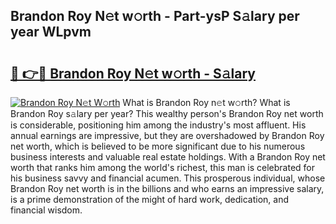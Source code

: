 ## Brandon Roy N𝚎t w𝚘rth - Part-ysP S𝚊lary per year WLpvm

# <h2><a href="http://gc05koy.nevu.top/?p=Brandon+Roy">🔗 👉🔴 Brandon Roy N𝚎t w𝚘rth - S𝚊lary</a></h2>

[![Brandon Roy N𝚎t W𝚘rth](https://i.imgur.com/Oavwk0R.jpeg)](http://gc05koy.nevu.top/?p=Brandon+Roy)
What is Brandon Roy n𝚎t w𝚘rth? What is Brandon Roy s𝚊lary per year?
This wealthy person's Brandon Roy net worth is considerable, positioning him among the industry's most affluent. His annual earnings are impressive, but they are overshadowed by Brandon Roy net worth, which is believed to be more significant due to his numerous business interests and valuable real estate holdings. With a Brandon Roy net worth that ranks him among the world's richest, this man is celebrated for his business savvy and financial acumen. This prosperous individual, whose Brandon Roy net worth is in the billions and who earns an impressive salary, is a prime demonstration of the might of hard work, dedication, and financial wisdom.
